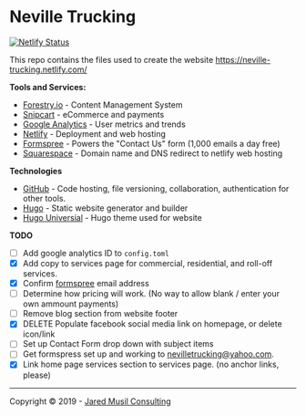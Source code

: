 # Neville Trucking

[![Netlify Status](https://api.netlify.com/api/v1/badges/82a6b16d-08c5-420e-9732-c09f5ff0a194/deploy-status)](https://app.netlify.com/sites/neville-trucking/deploys)

This repo contains the files used to create the website https://neville-trucking.netlify.com/

**Tools and Services:**

- [Forestry.io](https://app.forestry.io/sites/jczabmkrlkhzww) - Content Management System
- [Snipcart]() - eCommerce and payments
- [Google Analytics](https://analytics.google.com/analytics/web/) - User metrics and trends
- [Netlify](https://app.netlify.com/sites/neville-trucking) - Deployment and web hosting
- [Formspree](https://formspree.io) - Powers the "Contact Us" form (1,000 emails a day free)
- [Squarespace](www.squarespace.com) - Domain name and DNS redirect to netlify web hosting

**Technologies**

- [GitHub](https://github.com/jaredmusil/neville-trucking) - Code hosting, file versioning, collaboration, authentication for other tools.
- [Hugo](https://gohugo.io/) - Static website generator and builder
- [Hugo Universial](https://github.com/devcows/hugo-universal-theme) - Hugo theme used for website

**TODO**

- [ ] Add google analytics ID to `config.toml`
- [X] Add copy to services page for commercial, residential, and roll-off services.
- [X] Confirm [formspree](http://www.formspree.io) email address
- [ ] Determine how pricing will work. (No way to allow blank / enter your own ammount payments)
- [ ] Remove blog section from website footer
- [X] DELETE Populate facebook social media link on homepage, or delete icon/link
- [ ] Set up Contact Form drop down with subject items 
- [ ] Get formspress set up and working to nevilletrucking@yahoo.com. 
- [X] Link home page services section to services page. (no anchor links, please) 

---

Copyright &copy; 2019 - [Jared Musil Consulting](http://www.jaredmusil.com)
